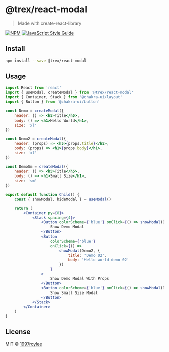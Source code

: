 # @trex/react-modal

> Made with create-react-library

[![NPM](https://img.shields.io/npm/v/@trex/react-modal.svg)](https://www.npmjs.com/package/@trex/react-modal) [![JavaScript Style Guide](https://img.shields.io/badge/code_style-standard-brightgreen.svg)](https://standardjs.com)

## Install

```bash
npm install --save @trex/react-modal
```

## Usage

```jsx
import React from 'react'
import { useModal, createModal } from '@trex/react-modal'
import { Container, Stack } from '@chakra-ui/layout'
import { Button } from '@chakra-ui/button'

const Demo = createModal({
    header: () => <h5>Title</h5>,
    body: () => <h1>Hello World</h1>,
    size: 'xl'
})

const Demo2 = createModal({
    header: (props) => <h5>{props.title}</h5>,
    body: (props) => <h1>{props.body}</h1>,
    size: 'xl'
})

const DemoSm = createModal({
    header: () => <h5>Title</h5>,
    body: () => <h1>Small Size</h1>,
    size: 'sm'
})

export default function Child() {
    const { showModal, hideModal } = useModal()

    return (
        <Container py={8}>
            <Stack spacing={4}>
                <Button colorScheme={'blue'} onClick={() => showModal(Demo)}>
                    Show Demo Modal
                </Button>
                <Button
                    colorScheme={'blue'}
                    onClick={() =>
                        showModal(Demo2, {
                            title: 'Demo 02',
                            body: 'Hello world demo 02'
                        })
                    }
                >
                    Show Demo Modal With Props
                </Button>
                <Button colorScheme={'blue'} onClick={() => showModal(DemoSm)}>
                    Show Small Size Modal
                </Button>
            </Stack>
        </Container>
    )
}
```

## License

MIT © [1997roylee](https://github.com/1997roylee)
